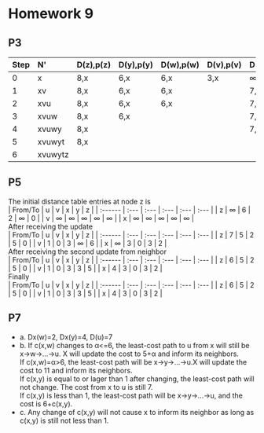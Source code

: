 # Homework 9
## P3
| Step | N'      | D(z),p(z) | D(y),p(y) | D(w),p(w) | D(v),p(v) | D(t),p(t) | D(u),p(u) |
| :--- | :------ | :-------- | :-------- | :-------- | :-------- | :-------- | :-------- |
| 0    | x       | 8,x       | 6,x       | 6,x       | 3,x       | ∞         | ∞         |
| 1    | xv      | 8,x       | 6,x       | 6,x       |           | 7,v       | 6,v       |
| 2    | xvu     | 8,x       | 6,x       | 6,x       |           | 7,v       |           |
| 3    | xvuw    | 8,x       | 6,x       |           |           | 7,v       |           |
| 4    | xvuwy   | 8,x       |           |           |           | 7,v       |           |
| 5    | xvuwyt  | 8,x       |           |           |           |           |           |
| 6    | xvuwytz |           |           |           |           |           |           |
## P5
The initial distance table entries at node z is  
| From/To | u    | v    | x    | y    | z    |
| :------ | :--- | :--- | :--- | :--- | :--- |
| z       | ∞    | 6    | 2    | ∞    | 0    |
| v       | ∞    | ∞    | ∞    | ∞    | ∞    |
| x       | ∞    | ∞    | ∞    | ∞    | ∞    |  
After receiving the update  
| From/To | u    | v    | x    | y    | z    |
| :------ | :--- | :--- | :--- | :--- | :--- |
| z       | 7    | 5    | 2    | 5    | 0    |
| v       | 1    | 0    | 3    | ∞    | 6    |
| x       | ∞    | 3    | 0    | 3    | 2    |  
After receiving the second update from neighbor  
| From/To | u    | v    | x    | y    | z    |
| :------ | :--- | :--- | :--- | :--- | :--- |
| z       | 6    | 5    | 2    | 5    | 0    |
| v       | 1    | 0    | 3    | 3    | 5    |
| x       | 4    | 3    | 0    | 3    | 2    |  
Finally  
| From/To | u    | v    | x    | y    | z    |
| :------ | :--- | :--- | :--- | :--- | :--- |
| z       | 6    | 5    | 2    | 5    | 0    |
| v       | 1    | 0    | 3    | 3    | 5    |
| x       | 4    | 3    | 0    | 3    | 2    |  
## P7
+ a. Dx(w)=2, Dx(y)=4, D(u)=7  
+ b. If c(x,w) changes to α<=6, the least-cost path to u from x will still be x->w->...->u. X will update the cost to 5+α and inform its neighbors.  
If c(x,w)=α>6, the least-cost path will be x->y->...->u.X will update the cost to 11 and inform its neighbors.  
If c(x,y) is equal to or lager than 1 after changing, the least-cost path will not change. The cost from x to u is still 7.  
If c(x,y) is less than 1, the least-cost path will be x->y->...->u, and the cost is 6+c(x,y).  
+ c. Any change of c(x,y) will not cause x to inform its neighbor as long as c(x,y) is still not less than 1.